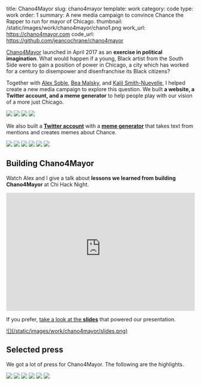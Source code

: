 title: Chano4Mayor 
slug: chano4mayor 
template: work
category: code
type: work
order: 1
summary: A new media campaign to convince Chance the Rapper to run for mayor of Chicago. 
thumbnail: /static/images/work/chano4mayor/chano1.png
work_url: https://chano4mayor.com
code_url: https://github.com/jeancochrane/chano4mayor


[Chano4Mayor](https://chano4mayor.com) launched in April 2017 as an **exercise in political imagination**.
What would happen if a young, Black artist from the South Side were to gain
a position of power in Chicago, a city which has worked for a century to
disempower and disenfranchise its Black citizens?

Together with [Alex Soble](http://www.alexsoble.com/),
[Bea Malsky](https://beamalsky.fyi/), and [Kalil
Smith-Nuevelle](https://kalil.fyi/), I helped create a new media campaign to
explore this question. We built **a website, a Twitter account, and a meme
generator** to help people play with our vision of a more just Chicago.

![](/static/images/work/chano4mayor/chano2.png)
![](/static/images/work/chano4mayor/chano3.png)
![](/static/images/work/chano4mayor/chano4.png)
![](/static/images/work/chano4mayor/chano6.png)

We also built a [**Twitter account**](https://twitter.com/chano4mayor2k19) with a
[**meme generator**](https://github.com/jeancochrane/chanomemes) that takes text
from mentions and creates memes about Chance.

![](/static/images/work/chano4mayor/twitter.png)
![](/static/images/work/chano4mayor/chano5.png)
![](/static/images/work/chano4mayor/meme1.png)
![](/static/images/work/chano4mayor/meme2.png)
![](/static/images/work/chano4mayor/meme3.png)
![](/static/images/work/chano4mayor/meme4.png)

## Building Chano4Mayor 

Watch Alex and I give a talk about **lessons we learned from building Chano4Mayor** at
Chi Hack Night.

<iframe width="100%" height="315"
        src="https://www.youtube-nocookie.com/embed/rD7ByPxRdNU?rel=0"
        frameborder="0"
        allowfullscreen></iframe>

If you prefer, [take a look at the
**slides**](https://docs.google.com/presentation/d/1p1VTjhMRRBbcoUAagz9upODSClDl6fdPekmAcrwHR6Y/edit?usp=sharing")
that powered our presentation.

<a href="https://docs.google.com/presentation/d/1p1VTjhMRRBbcoUAagz9upODSClDl6fdPekmAcrwHR6Y/edit?usp=sharing">
    ![](/static/images/work/chano4mayor/slides.png)
</a>

## Selected press

We got a lot of press for Chano4Mayor. The following are the highlights.

![](/static/images/work/chano4mayor/ebony.png)
![](/static/images/work/chano4mayor/fader.png)
![](/static/images/work/chano4mayor/sun-times.png)
![](/static/images/work/chano4mayor/complex.png)
![](/static/images/work/chano4mayor/tribune.png)
![](/static/images/work/chano4mayor/abc7.png)

